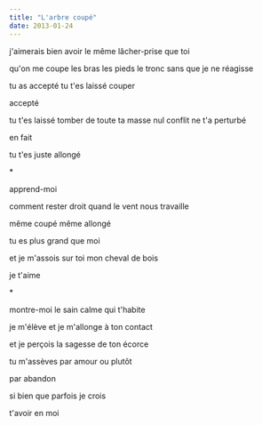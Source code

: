 ```yaml
---
title: "L'arbre coupé"
date: 2013-01-24
---
```


j'aimerais bien avoir le même lâcher-prise que toi

qu'on me coupe les bras
les pieds
le tronc
sans que je ne réagisse

tu as accepté
tu t'es laissé couper

accepté

tu t'es laissé tomber de toute ta masse
nul conflit ne t'a perturbé

en fait

tu t'es juste allongé

\*

apprend-moi

comment rester droit
quand le vent nous travaille

même coupé
même allongé

tu es plus grand que moi

et je m'assois sur toi
mon cheval de bois

je t'aime

\*

montre-moi
le sain calme qui t'habite

je m'élève et je m'allonge à ton contact

et je perçois
la sagesse de ton écorce

tu m'assèves par amour
ou plutôt

par abandon

si bien que parfois je crois

t'avoir en moi
